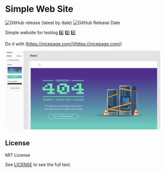 # Simple Web Site

![GitHub release (latest by date)](https://img.shields.io/github/v/release/aramirol/simple-website?logo=github&logoColor=white)
![GitHub Release Date](https://img.shields.io/github/release-date/aramirol/simple-website?color=red&logo=googlecalendar&logoColor=white)

Simple website for testing :four: :zero: :four:

Do it with [https://nicepage.com/](https://nicepage.com/)

![](images/screenshot.png)

## License

MIT License

See [LICENSE](https://github.com/aramirol/simple-website/blob/main/LICENSE) to see the full text.
